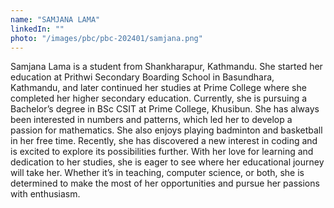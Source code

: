 ```yaml
---
name: "SAMJANA LAMA"
linkedIn: ""
photo: "/images/pbc/pbc-202401/samjana.png"
---
```


Samjana Lama is a student from Shankharapur, Kathmandu. She started her education at Prithwi Secondary Boarding School in Basundhara, Kathmandu, and later continued her studies at Prime College where she completed her higher secondary education. Currently, she is pursuing a Bachelor’s degree in BSc CSIT at Prime College, Khusibun. She has always been interested in numbers and patterns, which led her to develop a passion for mathematics. She also enjoys playing badminton and basketball in her free time. Recently, she has discovered a new interest in coding and is excited to explore its possibilities further. With her love for learning and dedication to her studies, she is eager to see where her educational journey will take her. Whether it’s in teaching, computer science, or both, she is determined to make the most of her opportunities and pursue her passions with enthusiasm.
